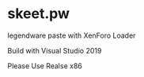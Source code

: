 # skeet.pw
legendware paste with XenForo Loader

Build with Visual Studio 2019

Please Use Realse x86
